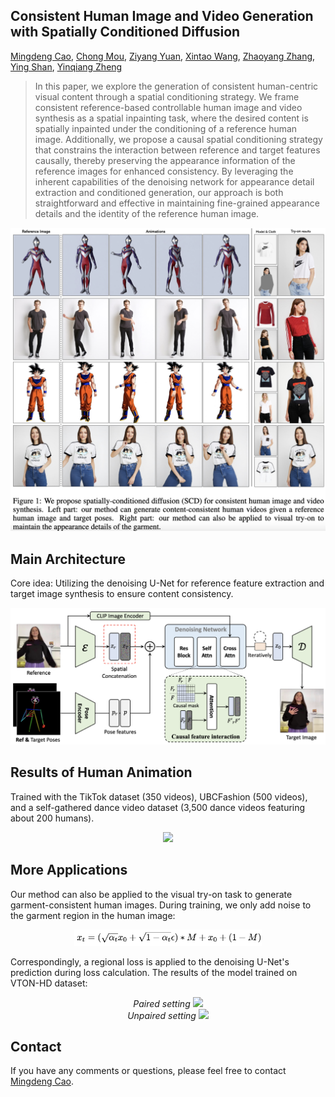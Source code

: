 ## Consistent Human Image and Video Generation with Spatially Conditioned Diffusion

[Mingdeng Cao](https://github.com/ljzycmd),
[Chong Mou](https://scholar.google.com/citations?user=SYQoDk0AAAAJ),
[Ziyang Yuan](https://scholar.google.com/citations?user=fWxWEzsAAAAJ),
[Xintao Wang](https://xinntao.github.io/),
[Zhaoyang Zhang](https://zzyfd.github.io/),
[Ying Shan](https://scholar.google.com/citations?user=4oXBp9UAAAAJ),
[Yinqiang Zheng](https://scholar.google.com/citations?user=JD-5DKcAAAAJ)

> In this paper, we explore the generation of consistent human-centric visual content through a spatial conditioning strategy. We frame consistent reference-based controllable human image and video synthesis as a spatial inpainting task, where the desired content is spatially inpainted under the conditioning of a reference human image. Additionally, we propose a causal spatial conditioning strategy that constrains the interaction between reference and target features causally, thereby preserving the appearance information of the reference images for enhanced consistency. By leveraging the inherent capabilities of the denoising network for appearance detail extraction and conditioned generation, our approach is both straightforward and effective in maintaining fine-grained appearance details and the identity of the reference human image.

<div align="center">
<img src="assets/teaser.png">
</div>


## Main Architecture

Core idea: Utilizing the denoising U-Net for reference feature extraction and target image synthesis to ensure content consistency.

<div align="center">
<img src="assets/main_arch.png">
</div>


## Results of Human Animation

Trained with the TikTok dataset (350 videos), UBCFashion (500 videos), and a self-gathered dance video dataset (3,500 dance videos featuring about 200 humans).

<div align="center">
<img src="https://huggingface.co/Ljzycmd/SCD/resolve/main/assets/demo.gif">
</div>


## More Applications

Our method can also be applied to the visual try-on task to generate garment-consistent human images. During training, we only add noise to the garment region in the human image:

<div align="center">
<img width="300" src="assets/train_tryon.png">
</div>

Correspondingly, a regional loss is applied to the denoising U-Net's prediction during loss calculation. The results of the model trained on VTON-HD dataset: 

<div align="center">
<i>Paired setting</i>
<img src="assets/tryon_results_2.png">
</div>

<div align="center">
<i>Unpaired setting</i>
<img src="assets/tryon_results_1.png">
</div>



## Contact

If you have any comments or questions, please feel free to contact [Mingdeng Cao](https://github.com/ljzycmd).
